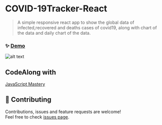# COVID-19Tracker-React

> A simple responsive react app to show the global data of infected,recovered and deaths cases of covid19, along with chart of the data and daily chart of the data.

### ✨ [Demo](https://covid19tracker-react-app.netlify.app/)

![alt text](demoScreen.gif)

## CodeAlong with

[JavaScript Mastery](https://www.youtube.com/watch?v=khJlrj3Y6Ls)

## 🤝 Contributing

Contributions, issues and feature requests are welcome!<br />Feel free to check [issues page](https://github.com/MoSaif00/covid-19tracker-react/issues).
